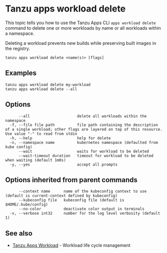 # Tanzu apps workload delete

This topic tells you how to use the Tanzu Apps CLI `apps workload delete` command
to delete one or more workloads by name or all workloads within a namespace.

Deleting a workload prevents new builds while preserving built images in the
registry.

```console
tanzu apps workload delete <name(s)> [flags]
```

## <a id="examples"></a>Examples

```console
tanzu apps workload delete my-workload
tanzu apps workload delete --all
```

## <a id="options"></a>Options

```console
      --all                     delete all workloads within the namespace
  -f, --file file path          file path containing the description of a single workload; other flags are layered on top of this resource. Use value "-" to read from stdin
  -h, --help                    help for delete
  -n, --namespace name          kubernetes namespace (defaulted from kube config)
      --wait                    waits for workload to be deleted
      --wait-timeout duration   timeout for workload to be deleted when waiting (default 1m0s)
  -y, --yes                     accept all prompts
```

## <a id="parent-commands-options"></a> Options inherited from parent commands

```console
      --context name      name of the kubeconfig context to use (default is current-context defined by kubeconfig)
      --kubeconfig file   kubeconfig file (default is $HOME/.kube/config)
      --no-color          deactivate color output in terminals
  -v, --verbose int32     number for the log level verbosity (default 1)
```

## <a id="see-also"></a> See also

* [Tanzu Apps Workload](tanzu-apps-workload.md) - Workload life cycle management
